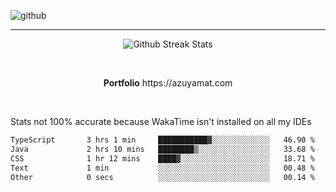 ![github](https://media.discordapp.net/attachments/881363147364118528/1142610121697021952/background.png?width=1000&height=300)<br>
___
<p align="center">
  <img alt="Github Streak Stats" src="https://streak-stats.demolab.com?user=Azuyamat&theme=transparent&hide_border=true"/>
</p><br>
<p align="center">
      <strong>Portfolio</strong> https://azuyamat.com
</p><br>

Stats not 100% accurate because WakaTime isn't installed on all my IDEs
<!--START_SECTION:waka-->

```txt
TypeScript       3 hrs 1 min     ███████████▓░░░░░░░░░░░░░   46.90 %
Java             2 hrs 10 mins   ████████▒░░░░░░░░░░░░░░░░   33.68 %
CSS              1 hr 12 mins    ████▓░░░░░░░░░░░░░░░░░░░░   18.71 %
Text             1 min           ░░░░░░░░░░░░░░░░░░░░░░░░░   00.48 %
Other            0 secs          ░░░░░░░░░░░░░░░░░░░░░░░░░   00.14 %
```

<!--END_SECTION:waka-->
